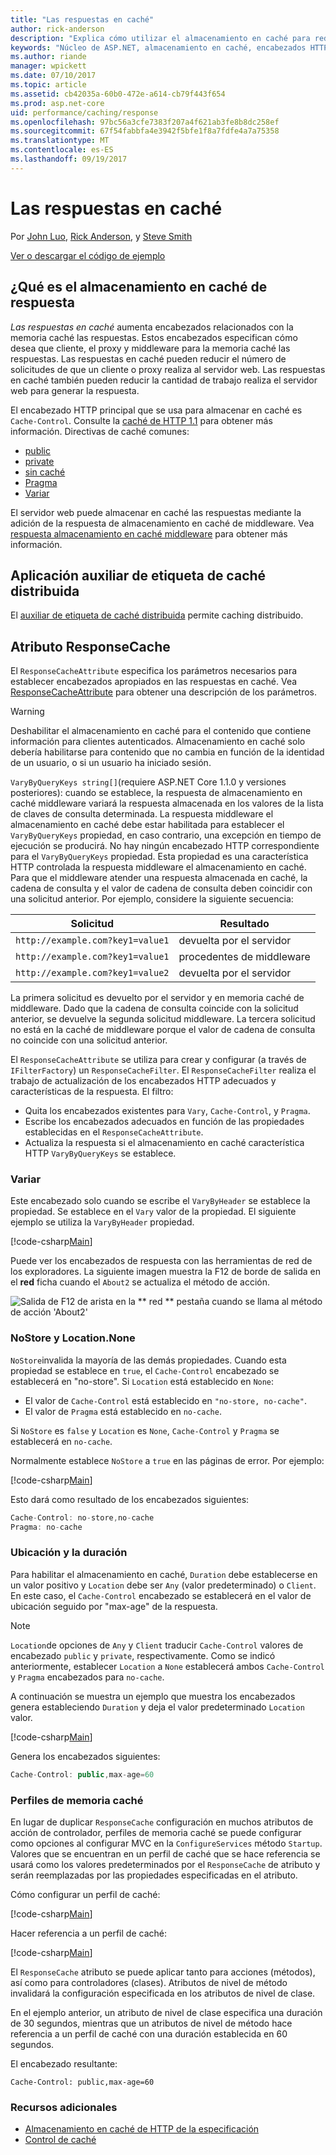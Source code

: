 ```yaml
---
title: "Las respuestas en caché"
author: rick-anderson
description: "Explica cómo utilizar el almacenamiento en caché para reducir el ancho de banda y mejorar el rendimiento de respuesta."
keywords: "Núcleo de ASP.NET, almacenamiento en caché, encabezados HTTP de respuesta"
ms.author: riande
manager: wpickett
ms.date: 07/10/2017
ms.topic: article
ms.assetid: cb42035a-60b0-472e-a614-cb79f443f654
ms.prod: asp.net-core
uid: performance/caching/response
ms.openlocfilehash: 97bc56a3cfe7383f207a4f621ab3fe8b8dc258ef
ms.sourcegitcommit: 67f54fabbfa4e3942f5bfe1f8a7fdfe4a7a75358
ms.translationtype: MT
ms.contentlocale: es-ES
ms.lasthandoff: 09/19/2017
---
```

# <a name="response-caching"></a>Las respuestas en caché

Por [John Luo](https://github.com/JunTaoLuo), [Rick Anderson](https://twitter.com/RickAndMSFT), y [Steve Smith](https://ardalis.com/)

[Ver o descargar el código de ejemplo](https://github.com/aspnet/Docs/tree/master/aspnetcore/performance/caching/response/sample)

## <a name="what-is-response-caching"></a>¿Qué es el almacenamiento en caché de respuesta

*Las respuestas en caché* aumenta encabezados relacionados con la memoria caché las respuestas. Estos encabezados especifican cómo desea que cliente, el proxy y middleware para la memoria caché las respuestas. Las respuestas en caché pueden reducir el número de solicitudes de que un cliente o proxy realiza al servidor web. Las respuestas en caché también pueden reducir la cantidad de trabajo realiza el servidor web para generar la respuesta. 

El encabezado HTTP principal que se usa para almacenar en caché es `Cache-Control`. Consulte la [caché de HTTP 1.1](https://tools.ietf.org/html/rfc7234#section-5.2) para obtener más información. Directivas de caché comunes:

* [public](https://tools.ietf.org/html/rfc7234#section-5.2.2.5)
* [private](https://tools.ietf.org/html/rfc7234#section-5.2.2.6)
* [sin caché](https://tools.ietf.org/html/rfc7234#section-5.2.1.4)
* [Pragma](https://tools.ietf.org/html/rfc7234#section-5.4)
* [Variar](https://tools.ietf.org/html/rfc7231#section-7.1.4)

El servidor web puede almacenar en caché las respuestas mediante la adición de la respuesta de almacenamiento en caché de middleware. Vea [respuesta almacenamiento en caché middleware](middleware.md) para obtener más información.

## <a name="distributed-cache-tag-helper"></a>Aplicación auxiliar de etiqueta de caché distribuida

El [auxiliar de etiqueta de caché distribuida](xref:mvc/views/tag-helpers/builtin-th/DistributedCacheTagHelper) permite caching distribuido.


## <a name="responsecache-attribute"></a>Atributo ResponseCache

El `ResponseCacheAttribute` especifica los parámetros necesarios para establecer encabezados apropiados en las respuestas en caché. Vea [ResponseCacheAttribute](https://docs.microsoft.com/aspnet/core/api/microsoft.aspnetcore.mvc.responsecacheattribute) para obtener una descripción de los parámetros.

>[!WARNING]
> Deshabilitar el almacenamiento en caché para el contenido que contiene información para clientes autenticados. Almacenamiento en caché solo debería habilitarse para contenido que no cambia en función de la identidad de un usuario, o si un usuario ha iniciado sesión.

`VaryByQueryKeys string[]`(requiere ASP.NET Core 1.1.0 y versiones posteriores): cuando se establece, la respuesta de almacenamiento en caché middleware variará la respuesta almacenada en los valores de la lista de claves de consulta determinada. La respuesta middleware el almacenamiento en caché debe estar habilitada para establecer el `VaryByQueryKeys` propiedad, en caso contrario, una excepción en tiempo de ejecución se producirá. No hay ningún encabezado HTTP correspondiente para el `VaryByQueryKeys` propiedad. Esta propiedad es una característica HTTP controlada la respuesta middleware el almacenamiento en caché. Para que el middleware atender una respuesta almacenada en caché, la cadena de consulta y el valor de cadena de consulta deben coincidir con una solicitud anterior. Por ejemplo, considere la siguiente secuencia:

| Solicitud          | Resultado |
| ----------------- | ------------ | 
| `http://example.com?key1=value1` | devuelta por el servidor |
| `http://example.com?key1=value1` | procedentes de middleware |
| `http://example.com?key1=value2` | devuelta por el servidor |

La primera solicitud es devuelto por el servidor y en memoria caché de middleware. Dado que la cadena de consulta coincide con la solicitud anterior, se devuelve la segunda solicitud middleware. La tercera solicitud no está en la caché de middleware porque el valor de cadena de consulta no coincide con una solicitud anterior. 

El `ResponseCacheAttribute` se utiliza para crear y configurar (a través de `IFilterFactory`) un `ResponseCacheFilter`. El `ResponseCacheFilter` realiza el trabajo de actualización de los encabezados HTTP adecuados y características de la respuesta. El filtro:

* Quita los encabezados existentes para `Vary`, `Cache-Control`, y `Pragma`. 
* Escribe los encabezados adecuados en función de las propiedades establecidas en el `ResponseCacheAttribute`. 
* Actualiza la respuesta si el almacenamiento en caché característica HTTP `VaryByQueryKeys` se establece.

### <a name="vary"></a>Variar

Este encabezado solo cuando se escribe el `VaryByHeader` se establece la propiedad. Se establece en el `Vary` valor de la propiedad. El siguiente ejemplo se utiliza la `VaryByHeader` propiedad.

[!code-csharp[Main](response/sample/Controllers/HomeController.cs?name=snippet_VaryByHeader&highlight=1)]

Puede ver los encabezados de respuesta con las herramientas de red de los exploradores. La siguiente imagen muestra la F12 de borde de salida en el **red** ficha cuando el `About2` se actualiza el método de acción. 

![Salida de F12 de arista en la ** red ** pestaña cuando se llama al método de acción 'About2'](response/_static/vary.png)

### <a name="nostore-and-locationnone"></a>NoStore y Location.None

`NoStore`invalida la mayoría de las demás propiedades. Cuando esta propiedad se establece en `true`, el `Cache-Control` encabezado se establecerá en "no-store". Si `Location` está establecido en `None`:

* El valor de `Cache-Control` está establecido en `"no-store, no-cache"`. 
* El valor de `Pragma` está establecido en `no-cache`. 

Si `NoStore` es `false` y `Location` es `None`, `Cache-Control` y `Pragma` se establecerá en `no-cache`.

Normalmente establece `NoStore` a `true` en las páginas de error. Por ejemplo:

[!code-csharp[Main](response/sample/Controllers/HomeController.cs?name=snippet1&highlight=1)]

Esto dará como resultado de los encabezados siguientes:

```javascript
Cache-Control: no-store,no-cache
Pragma: no-cache
```

### <a name="location-and-duration"></a>Ubicación y la duración

Para habilitar el almacenamiento en caché, `Duration` debe establecerse en un valor positivo y `Location` debe ser `Any` (valor predeterminado) o `Client`. En este caso, el `Cache-Control` encabezado se establecerá en el valor de ubicación seguido por "max-age" de la respuesta.

> [!NOTE]
> `Location`de opciones de `Any` y `Client` traducir `Cache-Control` valores de encabezado `public` y `private`, respectivamente. Como se indicó anteriormente, establecer `Location` a `None` establecerá ambos `Cache-Control` y `Pragma` encabezados para `no-cache`.

A continuación se muestra un ejemplo que muestra los encabezados genera estableciendo `Duration` y deja el valor predeterminado `Location` valor.

[!code-csharp[Main](response/sample/Controllers/HomeController.cs?name=snippet_duration&highlight=1)]

Genera los encabezados siguientes:

```javascript
Cache-Control: public,max-age=60
   ```

### <a name="cache-profiles"></a>Perfiles de memoria caché

En lugar de duplicar `ResponseCache` configuración en muchos atributos de acción de controlador, perfiles de memoria caché se puede configurar como opciones al configurar MVC en la `ConfigureServices` método `Startup`. Valores que se encuentran en un perfil de caché que se hace referencia se usará como los valores predeterminados por el `ResponseCache` de atributo y serán reemplazadas por las propiedades especificadas en el atributo.

Cómo configurar un perfil de caché:

[!code-csharp[Main](response/sample/Startup.cs?name=snippet1)] 

Hacer referencia a un perfil de caché:

[!code-csharp[Main](response/sample/Controllers/HomeController.cs?name=snippet_controller&highlight=1,4)]

El `ResponseCache` atributo se puede aplicar tanto para acciones (métodos), así como para controladores (clases). Atributos de nivel de método invalidará la configuración especificada en los atributos de nivel de clase.

En el ejemplo anterior, un atributo de nivel de clase especifica una duración de 30 segundos, mientras que un atributos de nivel de método hace referencia a un perfil de caché con una duración establecida en 60 segundos.

El encabezado resultante:

```
Cache-Control: public,max-age=60
   ```

  ### <a name="additional-resources"></a>Recursos adicionales

* [Almacenamiento en caché de HTTP de la especificación](https://tools.ietf.org/html/rfc7234#section-3)
* [Control de caché](https://www.w3.org/Protocols/rfc2616/rfc2616-sec14.html#sec14.9)
